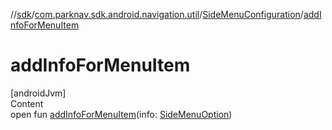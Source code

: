 //[sdk](../../../index.md)/[com.parknav.sdk.android.navigation.util](../index.md)/[SideMenuConfiguration](index.md)/[addInfoForMenuItem](add-info-for-menu-item.md)



# addInfoForMenuItem  
[androidJvm]  
Content  
open fun [addInfoForMenuItem](add-info-for-menu-item.md)(info: [SideMenuOption](../-side-menu-option/index.md))  




